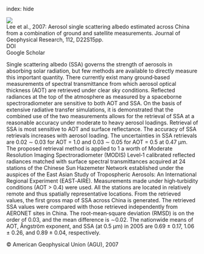 index: hide

<div class="Citation">
    <div class="Citation-thumb CitationThumb-linked"  data-href="https://doi.org/10.1029/2007jd009077">
      <img src="https://static.claimspace.cloud/climate-study-static/refs/thumbs/7/Lee_et_al_2007-thumb.png" />
    </div>

  <div class="Citation-body">
    <div class="Citation-text">Lee et al., 2007: Aerosol single scattering albedo estimated across China from a combination of ground and satellite measurements. <span class="Article-journal">Journal of Geophysical Research, </span><span class="Article-volume">112, </span>D22S15pp.</div>
    <div class="Citation-links">
      <div class="CitationLink" data-href="https://doi.org/10.1029/2007jd009077">
        <div class="CitationLink-icon CitationLink-Doi"></div>
        <div class="CitationLink-text">DOI</div>
      </div>
      <div class="CitationLink" data-href="https://scholar.google.com/scholar?q=10.1029/2007jd009077">
        <div class="CitationLink-icon CitationLink-Scholar"></div>
        <div class="CitationLink-text">Google Scholar</div>
      </div>
    </div>
  </div>
</div>

Single scattering albedo (SSA) governs the strength of aerosols in absorbing solar radiation, but few methods are available to directly measure this important quantity. There currently exist many ground‐based measurements of spectral transmittance from which aerosol optical thickness (AOT) are retrieved under clear sky conditions. Reflected radiances at the top of the atmosphere as measured by a spaceborne spectroradiometer are sensitive to both AOT and SSA. On the basis of extensive radiative transfer simulations, it is demonstrated that the combined use of the two measurements allows for the retrieval of SSA at a reasonable accuracy under moderate to heavy aerosol loadings. Retrieval of SSA is most sensitive to AOT and surface reflectance. The accuracy of SSA retrievals increases with aerosol loading. The uncertainties in SSA retrievals are 0.02 ∼ 0.03 for AOT = 1.0 and 0.03 ∼ 0.05 for AOT = 0.5 at 0.47 μm. The proposed retrieval method is applied to 1 a worth of Moderate Resolution Imaging Spectroradiometer (MODIS) Level‐1 calibrated reflected radiances matched with surface spectral transmittances acquired at 24 stations of the Chinese Sun Hazemeter Network established under the auspices of the East Asian Study of Tropospheric Aerosols: An International Regional Experiment (EAST‐AIRE). Measurements made under high‐turbidity conditions (AOT > 0.4) were used. All the stations are located in relatively remote and thus spatially representative locations. From the retrieved values, the first gross map of SSA across China is generated. The retrieved SSA values were compared with those retrieved independently from AERONET sites in China. The root‐mean‐square deviation (RMSD) is on the order of 0.03, and the mean difference is ∼0.02. The nationwide means of AOT, Ångström exponent, and SSA (at 0.5 μm) in 2005 are 0.69 ± 0.17, 1.06 ± 0.26, and 0.89 ± 0.04, respectively.

<div class="Citation-copy">
&copy; American Geophysical Union (AGU), 2007
</div>